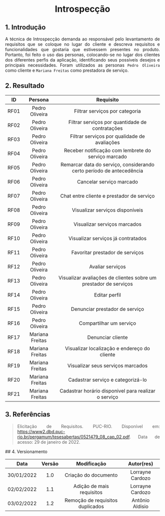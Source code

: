 # <center>Introspecção

<div align="justify">

## 1. Introdução

A técnica de Introspecção demanda ao responsável pelo levantamento de requisitos que se coloque no lugar do cliente e descreva requisitos e funcionalidades que gostaria que estivessem presentes no produto. Portanto, foi feito o uso das personas, colocando-se no lugar dos clientes dos diferentes perfis da aplicação, identificando seus possíveis desejos e principais necessidades. Foram utilizados as personas `Pedro Oliveira` como cliente e `Mariana Freitas` como prestadora de serviço.

## 2. Resultado

|  ID  |     Persona     |                              Requisito                               |
| :--: | :-------------: | :------------------------------------------------------------------: |
| RF01 | Pedro Oliveira  |                    Filtrar serviços por categoria                    |
| RF02 | Pedro Oliveira  |           Filtrar serviços por quantidade de contratações            |
| RF03 | Pedro Oliveira  |             Filtrar serviços por qualidade de avaliações             |
| RF04 | Pedro Oliveira  |         Receber notificação com lembrete do serviço marcado          |
| RF05 | Pedro Oliveira  | Remarcar data do serviço, considerando certo período de antecedência |
| RF06 | Pedro Oliveira  |                       Cancelar serviço marcado                       |
| RF07 | Pedro Oliveira  |              Chat entre cliente e prestador de serviço               |
| RF08 | Pedro Oliveira  |                   Visualizar serviços disponíveis                    |
| RF09 | Pedro Oliveira  |                     Visualizar serviços marcados                     |
| RF10 | Pedro Oliveira  |                  Visualizar serviços já contratados                  |
| RF11 | Pedro Oliveira  |                   Favoritar prestador de serviços                    |
| RF12 | Pedro Oliveira  |                           Avaliar serviços                           |
| RF13 | Pedro Oliveira  |   Visualizar avaliações de clientes sobre um prestador de serviços   |
| RF14 | Pedro Oliveira  |                            Editar perfil                             |
| RF15 | Pedro Oliveira  |                    Denunciar prestador de serviço                    |
| RF16 | Pedro Oliveira  |                       Compartilhar um serviço                        |
| RF17 | Mariana Freitas |                          Denunciar cliente                           |
| RF18 | Mariana Freitas |             Visualizar localização e endereço do cliente             |
| RF19 | Mariana Freitas |                  Visualizar seus serviços marcados                   |
| RF20 | Mariana Freitas |                  Cadastrar serviço e categorizá-lo                   |
| RF21 | Mariana Freitas |         Cadastrar horário disponivel para realizar o serviço         |



## 3. Referências

> Elicitação de Requisitos. PUC-RIO. Disponível em: https://www2.dbd.puc-rio.br/pergamum/tesesabertas/0521479_08_cap_02.pdf. Data de acesso: 29 de janeiro de 2022.

</div>
## 4. Versionamento

|    Data    | Versão |        Modificação        |    Autor(res)    |
| :--------: | :----: | :-----------------------: | :--------------: |
| 30/01/2022 |  1.0   |   Criação do documento    | Lorrayne Cardozo |
| 02/02/2022 |  1.1   | Adição de mais requisitos | Lorrayne Cardozo |
| 03/02/2022 |  1.2   | Remoção de requisitos duplicados | Antônio Aldisio |
